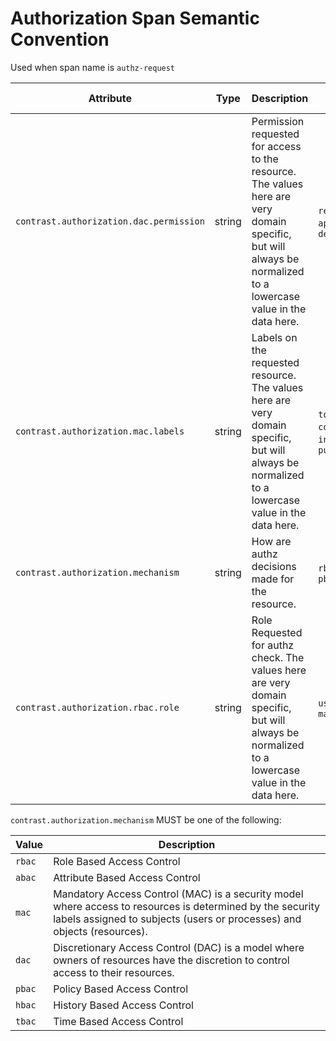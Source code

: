 # Authorization Span Semantic Convention

Used when span name is `authz-request`

<!-- semconv contrast.action.span.authz(full) -->
| Attribute  | Type | Description  | Examples  | Requirement Level |
|---|---|---|---|---|
| `contrast.authorization.dac.permission` | string | Permission requested for access to the resource. The values here are very domain specific, but will always be normalized to a lowercase value in the data here. | `read`; `write`; `append`; `delete` | Recommended: If mechanism is 'dac' |
| `contrast.authorization.mac.labels` | string | Labels on the requested resource. The values here are very domain specific, but will always be normalized to a lowercase value in the data here. | `top_secret`; `confidential`; `internal`; `public` | Recommended: If mechanism is 'mac' |
| `contrast.authorization.mechanism` | string | How are authz decisions made for the resource. | `rbac`; `dac`; `pbac` | Recommended |
| `contrast.authorization.rbac.role` | string | Role Requested for authz check. The values here are very domain specific, but will always be normalized to a lowercase value in the data here. | `user`; `editor`; `manager` | Recommended: If mechanism is 'rbac' |

`contrast.authorization.mechanism` MUST be one of the following:

| Value  | Description |
|---|---|
| `rbac` | Role Based Access Control |
| `abac` | Attribute Based Access Control |
| `mac` | Mandatory Access Control (MAC) is a security model where access to resources is determined by the security labels assigned to subjects (users or processes) and objects (resources). |
| `dac` | Discretionary Access Control (DAC) is a model where owners of resources have the discretion to control access to their resources. |
| `pbac` | Policy Based Access Control |
| `hbac` | History Based Access Control |
| `tbac` | Time Based Access Control |
<!-- endsemconv -->
